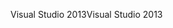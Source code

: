 <span data-ttu-id="4c29c-101">Visual Studio 2013</span><span class="sxs-lookup"><span data-stu-id="4c29c-101">Visual Studio 2013</span></span>